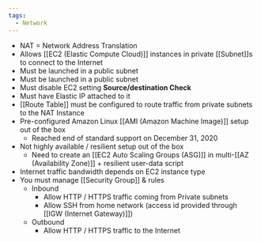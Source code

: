 ```yaml
---
tags:
  - Network
---
```

- NAT = Network Address Translation
- Allows [[EC2 (Elastic Compute Cloud)]] instances in private [[Subnet]]s to connect to the Internet
- Must be launched in a public subnet
- Must be launched in a public subnet
- Must disable EC2 setting __Source/destination Check__
- Must have Elastic IP attached to it
- [[Route Table]] must be configured to route traffic from private subnets to the NAT Instance
- Pre-configured Amazon Linux [[AMI (Amazon Machine Image)]] setup out of the box
	- Reached end of standard support on December 31, 2020
- Not highly available / resilient setup out of the box
	- Need to create an [[EC2 Auto Scaling Groups (ASG)]] in multi-[[AZ (Availability Zone)]] + resilient user-data script
- Internet traffic bandwidth depends on EC2 instance type
- You must manage [[Security Group]] & rules
	- Inbound
		- Allow HTTP / HTTPS traffic coming from Private subnets
		- Allow SSH from home network (access id provided through [[IGW (Internet Gateway)]])
	- Outbound
		- Allow HTTP / HTTPS traffic to the Internet